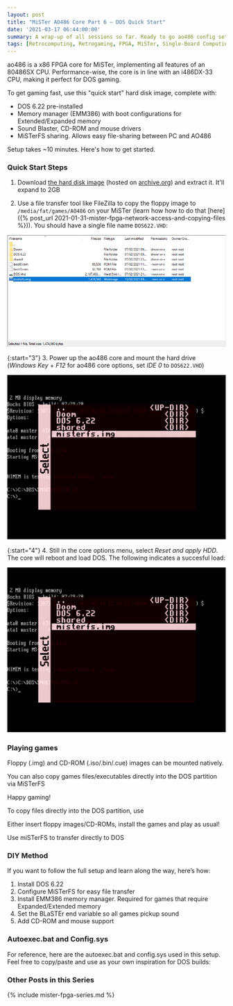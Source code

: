 ```yaml
---
layout: post
title: "MiSTer AO486 Core Part 6 – DOS Quick Start"
date: '2021-03-17 06:44:00:00'
summary: A wrap-up of all sessions so far. Ready to go ao486 config set for DOS ...
tags: [Retrocomputing, Retrogaming, FPGA, MiSTer, Single-Board Computing]
---
```


ao486 is a x86 FPGA core for MiSTer, implementing all features of an 80486SX CPU. Performance-wise, the core is in line with an i486DX-33 CPU, making it perfect for DOS gaming.

To get gaming fast, use this "quick start" hard disk image, complete with:

* DOS 6.22 pre-installed
* Memory manager (EMM386) with boot configurations for Extended/Expanded memory
* Sound Blaster, CD-ROM and mouse drivers
* MiSTerFS sharing. Allows easy file-sharing between PC and AO486

Setup takes ~10 minutes. Here's how to get started.


### Quick Start Steps

1. Download <a href="https://misterfpga.org/download/file.php?id=676" target="_blank">the hard disk image</a> (hosted on <a href="https://archive.org/" target="_blank">archive.org</a>) and extract it. It'll expand to 2GB

2. Use a file transfer tool like FileZilla to copy the floppy image to <code>/media/fat/games/AO486</code> on your MiSTer (learn how how to do that [here]({% post_url 2021-01-31-mister-fpga-network-access-and-copying-files %})). You should have a single file name <code>DOS622.VHD</code>:

![](/img/posts/mister-ao486-misterfs-floppy-image.png)

{:start="3"}
3. Power up the ao486 core and mount the hard drive  (*Windows Key* + *F12* for ao486 core options, set *IDE 0* to <code>DOS622.VHD</code>)

![](/img/posts/mister-ao486-mount-misterfs-floppy-image-in-ao486.png)

{:start="4"}
4. Still in the core options menu, select *Reset and apply HDD*. The core will reboot and load DOS.  The following indicates a succesful load:

![](/img/posts/mister-ao486-mount-misterfs-floppy-image-in-ao486.png)

<!-- TODO: add YouTube video and link here -->


### Playing games

Floppy (.img) and CD-ROM (.iso/.bin/.cue) images can be mounted natively. 

You can also copy games files/executables directly into the DOS partition via MiSTerFS

Happy gaming!

To copy files directly into the DOS partition, use

Either insert floppy images/CD-ROMs, install the games and play as usual!

Use miSTerFS to transfer directly to DOS <link to misterfs doc>


### DIY Method

If you want to follow the full setup and learn along the way, here’s how:

1. Install DOS 6.22
2. Configure MiSTerFS for easy file transfer
3. Install EMM386 memory manager. Required for games that require Expanded/Extended memory
4. Set the BLaSTEr end variable so all games pickup sound
5. Add CD-ROM and mouse support


### Autoexec.bat and Config.sys

For reference, here are the autoexec.bat and config.sys used in this setup. Feel free to copy/paste and use as your own inspiration for DOS builds:

<copy here>


### Other Posts in this Series

{% include mister-fpga-series.md %}

